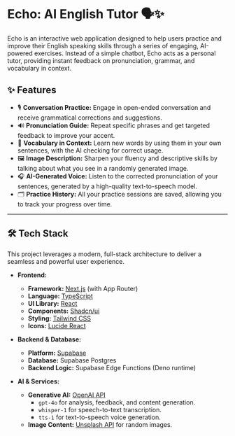 # Echo: AI English Tutor 🗣️✨

Echo is an interactive web application designed to help users practice and improve their English speaking skills through a series of engaging, AI-powered exercises. Instead of a simple chatbot, Echo acts as a personal tutor, providing instant feedback on pronunciation, grammar, and vocabulary in context.



## ✨ Features

* 🎙️ **Conversation Practice:** Engage in open-ended conversation and receive grammatical corrections and suggestions.
* 🔊 **Pronunciation Guide:** Repeat specific phrases and get targeted feedback to improve your accent.
* 📖 **Vocabulary in Context:** Learn new words by using them in your own sentences, with the AI checking for correct usage.
* 🖼️ **Image Description:** Sharpen your fluency and descriptive skills by talking about what you see in a randomly generated image.
* 🎧 **AI-Generated Voice:** Listen to the corrected pronunciation of your sentences, generated by a high-quality text-to-speech model.
* 🗂️ **Practice History:** All your practice sessions are saved, allowing you to track your progress over time.

---

## 🛠️ Tech Stack

This project leverages a modern, full-stack architecture to deliver a seamless and powerful user experience.

* **Frontend:**
    * **Framework:** [Next.js](https://nextjs.org/) (with App Router)
    * **Language:** [TypeScript](https://www.typescriptlang.org/)
    * **UI Library:** [React](https://reactjs.org/)
    * **Components:** [Shadcn/ui](https://ui.shadcn.com/)
    * **Styling:** [Tailwind CSS](https://tailwindcss.com/)
    * **Icons:** [Lucide React](https://lucide.dev/)

* **Backend & Database:**
    * **Platform:** [Supabase](https://supabase.com/)
    * **Database:** Supabase Postgres
    * **Backend Logic:** Supabase Edge Functions (Deno runtime)

* **AI & Services:**
    * **Generative AI:** [OpenAI API](https://openai.com/)
        * `gpt-4o` for analysis, feedback, and content generation.
        * `whisper-1` for speech-to-text transcription.
        * `tts-1` for text-to-speech voice generation.
    * **Image Content:** [Unsplash API](https://unsplash.com/developers) for random images.